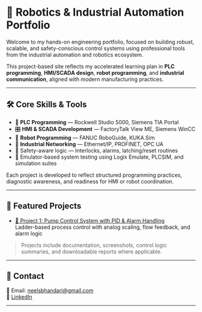 # 🤖 Robotics & Industrial Automation Portfolio

Welcome to my hands-on engineering portfolio, focused on building robust, scalable, and safety-conscious control systems using professional tools from the industrial automation and robotics ecosystem.

This project-based site reflects my accelerated learning plan in **PLC programming**, **HMI/SCADA design**, **robot programming**, and **industrial communication**, aligned with modern manufacturing practices.

---

## 🛠️ Core Skills & Tools

- 🧠 **PLC Programming** — Rockwell Studio 5000, Siemens TIA Portal  
- 🎛️ **HMI & SCADA Development** — FactoryTalk View ME, Siemens WinCC  
- 🤖 **Robot Programming** — FANUC RoboGuide, KUKA.Sim  
- 📶 **Industrial Networking** — Ethernet/IP, PROFINET, OPC UA  
- 🔐 Safety-aware logic — Interlocks, alarms, latching/reset routines  
- 🧪 Emulator-based system testing using Logix Emulate, PLCSIM, and simulation suites

Each project is developed to reflect structured programming practices, diagnostic awareness, and readiness for HMI or robot coordination.

---

## 📂 Featured Projects

- [🚰 Project 1: Pump Control System with PID & Alarm Handling](Project01_PumpControlSystem/)  
  Ladder-based process control with analog scaling, flow feedback, and alarm logic


> Projects include documentation, screenshots, control logic summaries, and downloadable reports where applicable.

---

## 📄 Contact

📧 Email: neelsbhandari@gmail.com  
🔗 [LinkedIn](https://www.linkedin.com/in/ns-bhandari)

---


